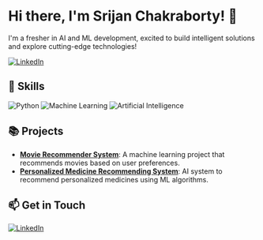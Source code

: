 # Hi there, I'm Srijan Chakraborty! 👋

I'm a fresher in AI and ML development, excited to build intelligent solutions and explore cutting-edge technologies!

[![LinkedIn](https://img.shields.io/badge/LinkedIn-0077B5?style=for-the-badge&logo=linkedin&logoColor=white)](https://www.linkedin.com/in/srijan-chakraborty-72aaa41b7/)

## 🚀 Skills
![Python](https://img.shields.io/badge/Python-3776AB?style=for-the-badge&logo=python&logoColor=white)
![Machine Learning](https://img.shields.io/badge/Machine_Learning-FFD43B?style=for-the-badge&logo=machine-learning&logoColor=black)
![Artificial Intelligence](https://img.shields.io/badge/AI-31A8FF?style=for-the-badge&logo=AI&logoColor=white)

## 📚 Projects
- **[Movie Recommender System](https://github.com/SrijanChakraborty/Movie-Recommender-System)**: A machine learning project that recommends movies based on user preferences.
- **[Personalized Medicine Recommending System](https://github.com/SrijanChakraborty/Personalized-Medicine-Recommender)**: AI system to recommend personalized medicines using ML algorithms.

## 📫 Get in Touch
[![LinkedIn](https://img.shields.io/badge/LinkedIn-0077B5?style=for-the-badge&logo=linkedin&logoColor=white)](https://www.linkedin.com/in/srijan-chakraborty-72aaa41b7/)
